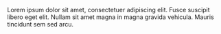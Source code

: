 Lorem ipsum dolor sit amet, consectetuer adipiscing elit. Fusce suscipit libero eget elit. Nullam sit amet magna in magna gravida vehicula. Mauris tincidunt sem sed arcu.